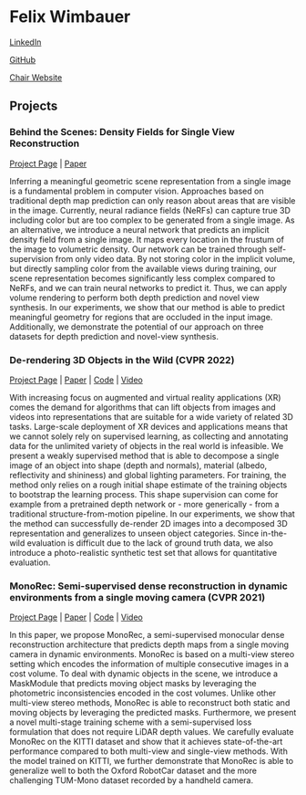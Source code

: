 # Felix Wimbauer

[LinkedIn](https://www.linkedin.com/in/felixwimbauer/)

[GitHub](https://github.com/Brummi)

[Chair Website](https://vision.in.tum.de/members/wimbauer)

## Projects

### Behind the Scenes: Density Fields for Single View Reconstruction

[Project Page](https://fwmb.github.io/bts/) | [Paper](https://arxiv.org/abs/2301.07668)

Inferring a meaningful geometric scene representation from a single image is a fundamental problem in computer vision. Approaches based on traditional depth map prediction can only reason about areas that are visible in the image. Currently, neural radiance fields (NeRFs) can capture true 3D including color but are too complex to be generated from a single image. As an alternative, we introduce a neural network that predicts an implicit density field from a single image. It maps every location in the frustum of the image to volumetric density. Our network can be trained through self-supervision from only video data. By not storing color in the implicit volume, but directly sampling color from the available views during training, our scene representation becomes significantly less complex compared to NeRFs, and we can train neural networks to predict it. Thus, we can apply volume rendering to perform both depth prediction and novel view synthesis. In our experiments, we show that our method is able to predict meaningful geometry for regions that are occluded in the input image. Additionally, we demonstrate the potential of our approach on three datasets for depth prediction and novel-view synthesis.

### De-rendering 3D Objects in the Wild (CVPR 2022)

[Project Page](https://www.robots.ox.ac.uk/~vgg/research/derender3d/) | [Paper](https://arxiv.org/abs/2201.02279) | [Code](https://github.com/Brummi/derender3d) | [Video](https://youtu.be/IV5orKpwh80)

With increasing focus on augmented and virtual reality applications (XR) comes the demand for algorithms that can lift objects from images and videos into representations that are suitable for a wide variety of related 3D tasks. Large-scale deployment of XR devices and applications means that we cannot solely rely on supervised learning, as collecting and annotating data for the unlimited variety of objects in the real world is infeasible. We present a weakly supervised method that is able to decompose a single image of an object into shape (depth and normals), material (albedo, reflectivity and shininess) and global lighting parameters. For training, the method only relies on a rough initial shape estimate of the training objects to bootstrap the learning process. This shape supervision can come for example from a pretrained depth network or - more generically - from a traditional structure-from-motion pipeline. In our experiments, we show that the method can successfully de-render 2D images into a decomposed 3D representation and generalizes to unseen object categories. Since in-the-wild evaluation is difficult due to the lack of ground truth data, we also introduce a photo-realistic synthetic test set that allows for quantitative evaluation.

### MonoRec: Semi-supervised dense reconstruction in dynamic environments from a single moving camera (CVPR 2021)

[Project Page](https://vision.in.tum.de/research/monorec) | [Paper](https://arxiv.org/abs/2011.11814) | [Code](https://github.com/Brummi/MonoRec) | [Video](https://youtu.be/XimdlXUamo0)

In this paper, we propose MonoRec, a semi-supervised monocular dense reconstruction architecture that predicts depth maps from a single moving camera in dynamic environments. MonoRec is based on a multi-view stereo setting which encodes the information of multiple consecutive images in a cost volume. To deal with dynamic objects in the scene, we introduce a MaskModule that predicts moving object masks by leveraging the photometric inconsistencies encoded in the cost volumes. Unlike other multi-view stereo methods, MonoRec is able to reconstruct both static and moving objects by leveraging the predicted masks. Furthermore, we present a novel multi-stage training scheme with a semi-supervised loss formulation that does not require LiDAR depth values. We carefully evaluate MonoRec on the KITTI dataset and show that it achieves state-of-the-art performance compared to both multi-view and single-view methods. With the model trained on KITTI, we further demonstrate that MonoRec is able to generalize well to both the Oxford RobotCar dataset and the more challenging TUM-Mono dataset recorded by a handheld camera.
